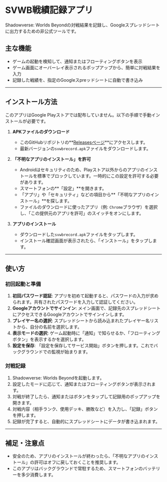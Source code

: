 # SVWB戦績記録アプリ

Shadowverse: Worlds Beyondの対戦結果を記録し、Googleスプレッドシートに出力するための非公式ツールです。

## 主な機能

* ゲームの起動を検知して、通知またはフローティングボタンを表示
* ゲーム画面にオーバーレイ表示されるポップアップから、簡単に対戦結果を入力
* 記録した戦績を、指定のGoogleスpreッドシートに自動で書き込み

---

## インストール方法

このアプリはGoogle Playストアでは配布していません。以下の手順で手動インストールが必要です。

1.  **APKファイルのダウンロード**
    * このGitHubリポジトリの**[Releasesページ](https://github.com/fl1r/svwbrecord/releases)**にアクセスします。
    * 最新バージョンの`svwbrecord.apk`ファイルをダウンロードします。

2.  **「不明なアプリのインストール」を許可**
    * Androidはセキュリティのため、Playストア以外からのアプリのインストールを標準でブロックしています。一時的にこの設定を許可する必要があります。
    * スマートフォンの**「設定」**を開きます。
    * 「アプリ」や「セキュリティ」などの項目から**「不明なアプリのインストール」**を探します。
    * ファイルのダウンロードに使ったアプリ（例: `Chrome`ブラウザ）を選択し、「この提供元のアプリを許可」のスイッチをオンにします。

    

3.  **アプリのインストール**
    * ダウンロードした`svwbrecord.apk`ファイルをタップします。
    * インストール確認画面が表示されたら、「インストール」をタップします。

---

## 使い方

### 初回起動と準備

1.  **初回パスワード認証**: アプリを初めて起動すると、パスワードの入力が求められます。共有されたパスワードを入力して認証してください。
2.  **Googleアカウントでサインイン**: メイン画面で、記録先のスプレッドシートにアクセスできるGoogleアカウントでサインインします。
3.  **プレイヤー名の選択**: スプレッドシートから読み込まれたプレイヤー名リストから、自分の名前を選択します。
4.  **表示モードの選択**: ゲーム起動時に「通知」で知らせるか、「フローティングボタン」を表示するかを選択します。
5.  **設定を保存**: 「設定を保存してサービス開始」ボタンを押します。これでバックグラウンドでの監視が始まります。

### 対戦記録

1.  Shadowverse: Worlds Beyondを起動します。
2.  設定したモードに応じて、通知またはフローティングボタンが表示されます。
3.  対戦が終了したら、通知またはボタンをタップして記録用のポップアップを開きます。
4.  対戦内容（相手ランク、使用デッキ、勝敗など）を入力し、「記録」ボタンを押します。
5.  記録が完了すると、自動的にスプレッドシートにデータが書き込まれます。

---

## 補足・注意点

* 安全のため、アプリのインストールが終わったら、「不明なアプリのインストール」の許可はオフに戻しておくことを推奨します。
* このアプリはバックグラウンドで常駐するため、スマートフォンのバッテリーを多少消費します。
